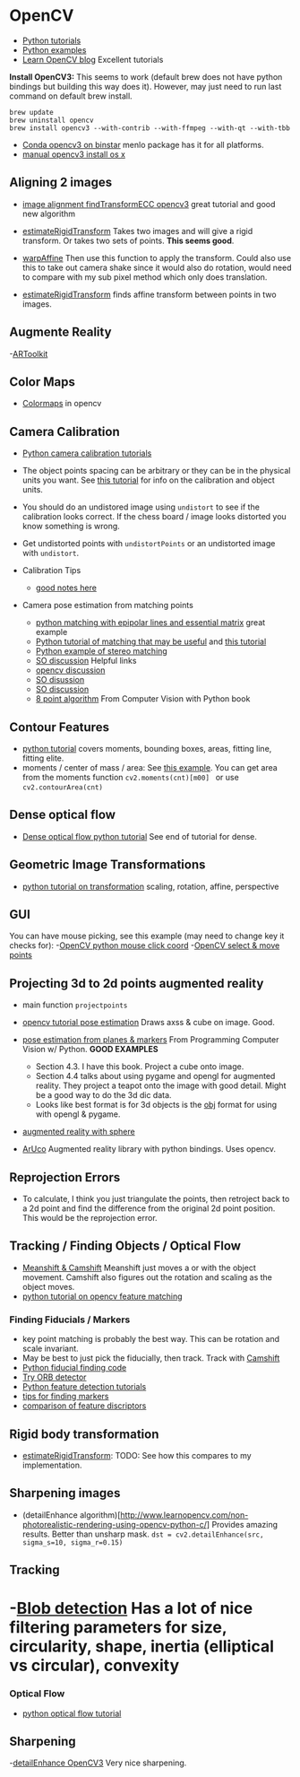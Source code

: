 # OpenCV

- [Python tutorials](http://opencv-python-tutroals.readthedocs.org/en/latest/py_tutorials/py_tutorials.html)
- [Python examples](https://github.com/Itseez/opencv/tree/master/samples/python2)
- [Learn OpenCV blog](http://www.learnopencv.com) Excellent tutorials


**Install OpenCV3:** This seems to work (default brew does not have python bindings but building this way does it). However, may just need to run last command on default brew install.

    brew update
    brew uninstall opencv
    brew install opencv3 --with-contrib --with-ffmpeg --with-qt --with-tbb


- [Conda opencv3 on binstar](https://binstar.org/search?q=opencv&sort=ndownloads) menlo package has it for all platforms.
- [manual opencv3 install os x](http://www.learnopencv.com/install-opencv-3-on-yosemite-osx-10-10-x/)

## Aligning 2 images
- [image alignment findTransformECC opencv3](http://www.learnopencv.com/image-alignment-ecc-in-opencv-c-python/) great tutorial and good new algorithm

- [estimateRigidTransform](http://docs.opencv.org/3.0-beta/modules/video/doc/motion_analysis_and_object_tracking.html#estimaterigidtransform) Takes two images and will give a rigid transform. Or takes two sets of points. **This seems good**.
- [warpAffine](http://docs.opencv.org/modules/imgproc/doc/geometric_transformations.html) Then use this function to apply the transform. Could also use this to take out camera shake since it would also do rotation, would need to compare with my sub pixel method which only does translation.

- [estimateRigidTransform](http://docs.opencv.org/3.0-beta/modules/video/doc/motion_analysis_and_object_tracking.html#estimaterigidtransform) finds affine transform between points in two images.

## Augmente Reality
-[ARToolkit](http://www.artoolkit.org/)

## Color Maps

- [Colormaps](http://www.learnopencv.com/applycolormap-for-pseudocoloring-in-opencv-c-python/) in opencv


## Camera Calibration

- [Python camera calibration tutorials](http://opencv-python-tutroals.readthedocs.org/en/latest/py_tutorials/py_calib3d/py_table_of_contents_calib3d/py_table_of_contents_calib3d.html)

- The object points spacing can be arbitrary or they can be in the physical units you want. See [this tutorial](http://www.aishack.in/tutorials/calibrating-undistorting-with-opencv-in-c-oh-yeah/) for info on the calibration and object units.

- You should do an undistored image using `undistort` to see if the calibration looks correct. If the chess board / image looks distorted you know something is wrong.

- Get undistorted points with `undistortPoints` or an undistorted image with `undistort`.

- Calibration Tips
	- [good notes here](https://mackiemathew.wordpress.com/tag/opencv/)

- Camera pose estimation from matching points
	- [python matching with epipolar lines and essential matrix](http://opencv-python-tutroals.readthedocs.org/en/latest/py_tutorials/py_calib3d/py_epipolar_geometry/py_epipolar_geometry.html#epipolar-geometry) great example
	- [Python tutorial of matching that may be useful](http://opencv-python-tutroals.readthedocs.org/en/latest/py_tutorials/py_feature2d/py_matcher/py_matcher.html#matcher) and [this tutorial](http://opencv-python-tutroals.readthedocs.org/en/latest/py_tutorials/py_feature2d/py_feature_homography/py_feature_homography.html#feature-homography)
	- [Python example of stereo matching](https://github.com/Itseez/opencv/blob/master/samples/python2/stereo_match.py)
	- [SO discussion](http://stackoverflow.com/questions/8197107/opencv-camera-pose-estimation) Helpful links
	- [opencv discussion](http://answers.opencv.org/question/8179/feature-points-stereo-matching/)
	- [SO disussion](http://stackoverflow.com/questions/9026567/3d-reconstruction-from-2-images-without-info-about-the-camera)
	- [SO discussion](http://stackoverflow.com/questions/12468426/opencv-uncalibrated-camera-rectification-for-3d-reconstruction)
	- [8 point algorithm](https://books.google.com/books?id=J9b_CH-NrycC&pg=PA115&lpg=PA115&dq=normalized+eight+point+algorithm+python&source=bl&ots=BZ67VUeKss&sig=bqbScNgArZAeSK0Ycg28kDhls0U&hl=en&sa=X&ei=amuiVZT4OojsoATQ1Z7oAw&ved=0CCMQ6AEwAg#v=onepage&q=normalized%20eight%20point%20algorithm%20python&f=false) From Computer Vision with Python book


## Contour Features

- [python tutorial](http://opencv-python-tutroals.readthedocs.org/en/latest/py_tutorials/py_imgproc/py_contours/py_contour_features/py_contour_features.html) covers moments, bounding boxes, areas, fitting line, fitting elite.
- moments / center of mass / area: See [this example](https://github.com/abidrahmank/OpenCV2-Python/blob/master/Official_Tutorial_Python_Codes/3_imgproc/moments.py). You can get area from the moments function `cv2.moments(cnt)[m00] ` or use `cv2.contourArea(cnt)`

## Dense optical flow

- [Dense optical flow python tutorial](http://opencv-python-tutroals.readthedocs.org/en/latest/py_tutorials/py_video/py_lucas_kanade/py_lucas_kanade.html) See end of tutorial for dense.

## Geometric Image Transformations
- [python tutorial on transformation](http://opencv-python-tutroals.readthedocs.org/en/latest/py_tutorials/py_imgproc/py_geometric_transformations/py_geometric_transformations.html) scaling, rotation, affine, perspective

## GUI

You can have mouse picking, see this example (may need to change key it checks for):
-[OpenCV python mouse click coord](https://github.com/abidrahmank/OpenCV-Python/blob/master/Other_Examples/mouse_callback.py)
-[OpenCV select & move points](https://ajithsrikukan.wordpress.com/2011/09/20/select-and-move-objectspoints-using-opencv-drag-and-drop/)

## Projecting 3d to 2d points augmented reality

- main function `projectpoints`
- [opencv tutorial pose estimation](http://opencv-python-tutroals.readthedocs.org/en/latest/py_tutorials/py_calib3d/py_pose/py_pose.html) Draws axss & cube on image. Good.
- [pose estimation from planes & markers](https://www.safaribooksonline.com/library/view/programming-computer-vision/9781449341916/ch04.html) From Programming Computer Vision w/ Python. **GOOD EXAMPLES**
	- Section 4.3. I have this book. Project a cube onto image.
  	- Section 4.4 talks about using pygame and opengl for augmented reality. They project a teapot onto the image with good detail. Might be a good way to do the 3d dic data.
  - Looks like best format is for 3d objects is the [obj](https://en.wikipedia.org/wiki/Wavefront_.obj_file) format for using with opengl & pygame.
- [augmented reality with sphere](http://www.jera.com/jbrewer/2014/01/computer-vision-challenge-1-augmented-reality.html)

- [ArUco](http://www.uco.es/investiga/grupos/ava/node/26) Augmented reality library with python bindings. Uses opencv.

## Reprojection Errors

- To calculate, I think you just triangulate the points, then retroject back to a 2d point and find the difference from the original 2d point position. This would be the reprojection error.



## Tracking  / Finding Objects  / Optical Flow

- [Meanshift & Camshift](http://opencv-python-tutroals.readthedocs.org/en/latest/py_tutorials/py_video/py_meanshift/py_meanshift.html) Meanshift just moves a or with the object movement. Camshift also figures out the rotation and scaling as the object moves.
- [python tutorial on opencv feature matching](http://opencv-python-tutroals.readthedocs.org/en/latest/py_tutorials/py_feature2d/py_matcher/py_matcher.html)

### Finding Fiducials / Markers

- key point matching is probably the best way. This can be rotation and scale invariant.
- May be best to just pick the fiducially, then track. Track with [Camshift](http://opencv-python-tutroals.readthedocs.org/en/latest/py_tutorials/py_video/py_meanshift/py_meanshift.html)
- [Python fiducial finding code](https://github.com/mattvenn/fiducial)
- [Try ORB detector](http://opencv-python-tutroals.readthedocs.org/en/latest/py_tutorials/py_feature2d/py_orb/py_orb.html)
- [Python feature detection tutorials](http://opencv-python-tutroals.readthedocs.org/en/latest/py_tutorials/py_feature2d/py_table_of_contents_feature2d/py_table_of_contents_feature2d.html)
- [tips for finding markers](http://iplimage.com/blog/cv-img-tec-black-white-marker-detection/)
- [comparison of feature discriptors](http://computer-vision-talks.com/articles/2011-01-04-comparison-of-the-opencv-feature-detection-algorithms/)


## Rigid body transformation
- [estimateRigidTransform](http://docs.opencv.org/3.0-beta/modules/video/doc/motion_analysis_and_object_tracking.html#estimaterigidtransform): TODO: See how this compares to my implementation.

## Sharpening images

- (detailEnhance algorithm)[http://www.learnopencv.com/non-photorealistic-rendering-using-opencv-python-c/] Provides amazing results. Better than unsharp mask. `dst = cv2.detailEnhance(src, sigma_s=10, sigma_r=0.15)`

## Tracking

-[Blob detection](http://www.learnopencv.com/blob-detection-using-opencv-python-c/) Has a lot of nice filtering parameters for size, circularity, shape, inertia (elliptical vs circular), convexity
=======
### Optical Flow

- [python optical flow tutorial](http://opencv-python-tutroals.readthedocs.org/en/latest/py_tutorials/py_video/py_lucas_kanade/py_lucas_kanade.html)



## Sharpening

-[detailEnhance OpenCV3](http://www.learnopencv.com/non-photorealistic-rendering-using-opencv-python-c/) Very nice sharpening.
